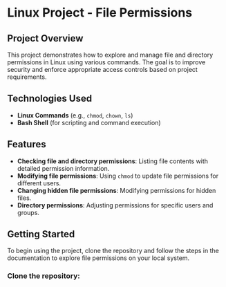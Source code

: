 # Linux Project - File Permissions

## Project Overview
This project demonstrates how to explore and manage file and directory permissions in Linux using various commands. The goal is to improve security and enforce appropriate access controls based on project requirements.

## Technologies Used
- **Linux Commands** (e.g., `chmod`, `chown`, `ls`)
- **Bash Shell** (for scripting and command execution)

## Features
- **Checking file and directory permissions**: Listing file contents with detailed permission information.
- **Modifying file permissions**: Using `chmod` to update file permissions for different users.
- **Changing hidden file permissions**: Modifying permissions for hidden files.
- **Directory permissions**: Adjusting permissions for specific users and groups.

## Getting Started
To begin using the project, clone the repository and follow the steps in the documentation to explore file permissions on your local system.

### Clone the repository:
